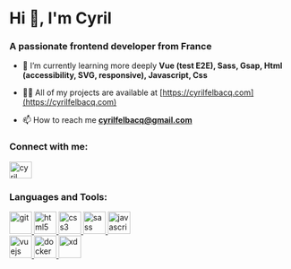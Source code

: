 <h1>Hi 👋, I'm Cyril</h1>
<h3>A passionate frontend developer from France</h3>

- 🌱 I’m currently learning more deeply **Vue (test E2E), Sass, Gsap, Html (accessibility, SVG, responsive), Javascript, Css**

- 👨‍💻 All of my projects are available at [https://cyrilfelbacq.com](https://cyrilfelbacq.com)

- 📫 How to reach me **cyrilfelbacq@gmail.com**

<h3 align="left">Connect with me:</h3>
<p align="left">
  <a href="https://linkedin.com/in/cyril felbacq" target="blank"><img align="center" src="https://cdn.jsdelivr.net/npm/simple-icons@3.0.1/icons/linkedin.svg" alt="cyril felbacq" height="30" width="40" /></a>
</p>

<h3 align="left">Languages and Tools:</h3>
<p align="left"> 
   
  <a href="https://git-scm.com/" target="_blank"> <img src="https://www.vectorlogo.zone/logos/git-scm/git-scm-icon.svg" alt="git" width="40" height="40"/> </a> 
<a href="https://www.w3.org/html/" target="_blank"> <img src="https://devicons.github.io/devicon/devicon.git/icons/html5/html5-original-wordmark.svg" alt="html5" width="40" height="40"/> </a> 
  <a href="https://www.w3schools.com/css/" target="_blank"> <img src="https://devicons.github.io/devicon/devicon.git/icons/css3/css3-original-wordmark.svg" alt="css3" width="40" height="40"/> </a> 
  <a href="https://sass-lang.com" target="_blank"> <img src="https://devicons.github.io/devicon/devicon.git/icons/sass/sass-original.svg" alt="sass" width="40" height="40"/> </a> 
  <a href="https://developer.mozilla.org/en-US/docs/Web/JavaScript" target="_blank"> <img src="https://devicons.github.io/devicon/devicon.git/icons/javascript/javascript-original.svg" alt="javascript" width="40" height="40"/> </a>  
  <a href="https://vuejs.org/" target="_blank"> <img src="https://devicons.github.io/devicon/devicon.git/icons/vuejs/vuejs-original-wordmark.svg" alt="vuejs" width="40" height="40"/> </a>
    <a href="https://www.docker.com/" target="_blank"> <img src="https://devicons.github.io/devicon/devicon.git/icons/docker/docker-original-wordmark.svg" alt="docker" width="40" height="40"/> </a>
 <a href="https://www.adobe.com/products/xd.html" target="_blank"> <img src="https://cdn.worldvectorlogo.com/logos/adobe-xd.svg" alt="xd" width="40" height="40"/> </a> </p>
